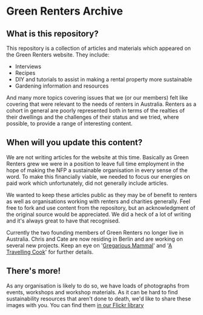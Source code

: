 # Green Renters Archive

## What is this repository?
This repository is a collection of articles and materials which appeared on the Green Renters website. They include:

- Interviews
- Recipes
- DIY and tutorials to assist in making a rental property more sustainable
- Gardening information and resources

And many more topics covering issues that we (or our members) felt like covering that were relevant to the needs of renters in Australia. Renters as a cohort in general are poorly represented both in terms of the realties of their dwellings and the challenges of their status and we tried, where possible, to provide a range of interesting content.

## When will you update this content?
We are not writing articles for the website at this time. Basically as Green Renters grew we were in a position to leave full time employment in the hope of making the NFP a sustainable organisation in every sense of the word. To make this financially viable, we needed to focus our energies on paid work which unfortunately, did not generally include articles.  

We wanted to keep these articles public as they may be of benefit to renters as well as organisations working with renters and charities generally. Feel free to fork and use content from the repository, but an acknowledgment of the original source would be appreciated. We did a heck of a lot of writing and it's always great to have that recognised.

Currently the two founding members of Green Renters no longer live in Australia. Chris and Cate are now residing in Berlin and are working on several new projects. Keep an eye on '[Gregarious Mammal](http://gregariousmammal.com)' and '[A Travelling Cook](http://atravellingcook.com/)' for further details.

## There's more!

As any organisation is likely to do so, we have loads of photographs from events, workshops and workshop materials. As it can be hard to find sustainability resources that aren't done to death, we'd like to share these images with you. You can find them [in our Flickr library](https://www.flickr.com/photos/127210359@N08/)
